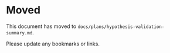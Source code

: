 # Moved

This document has moved to `docs/plans/hypothesis-validation-summary.md`.

Please update any bookmarks or links.